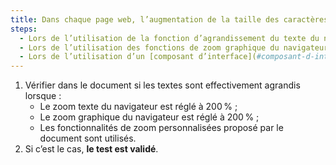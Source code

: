 ```yaml
---
title: Dans chaque page web, l’augmentation de la taille des caractères jusqu’à 200 %, au moins, doit être possible pour l’ensemble du texte dans la page. Cette règle est-elle respectée selon une de ces conditions (hors cas particuliers) ?
steps:
  - Lors de l’utilisation de la fonction d’agrandissement du texte du navigateur ;
  - Lors de l’utilisation des fonctions de zoom graphique du navigateur ;
  - Lors de l’utilisation d’un [composant d’interface](#composant-d-interface) propre au site permettant d’agrandir le texte ou de zoomer.
---
```


1. Vérifier dans le document si les textes sont effectivement agrandis lorsque :
   - Le zoom texte du navigateur est réglé à 200 % ;
   - Le zoom graphique du navigateur est réglé à 200 % ;
   - Les fonctionnalités de zoom personnalisées proposé par le document sont utilisés.
2. Si c’est le cas, **le test est validé**.
